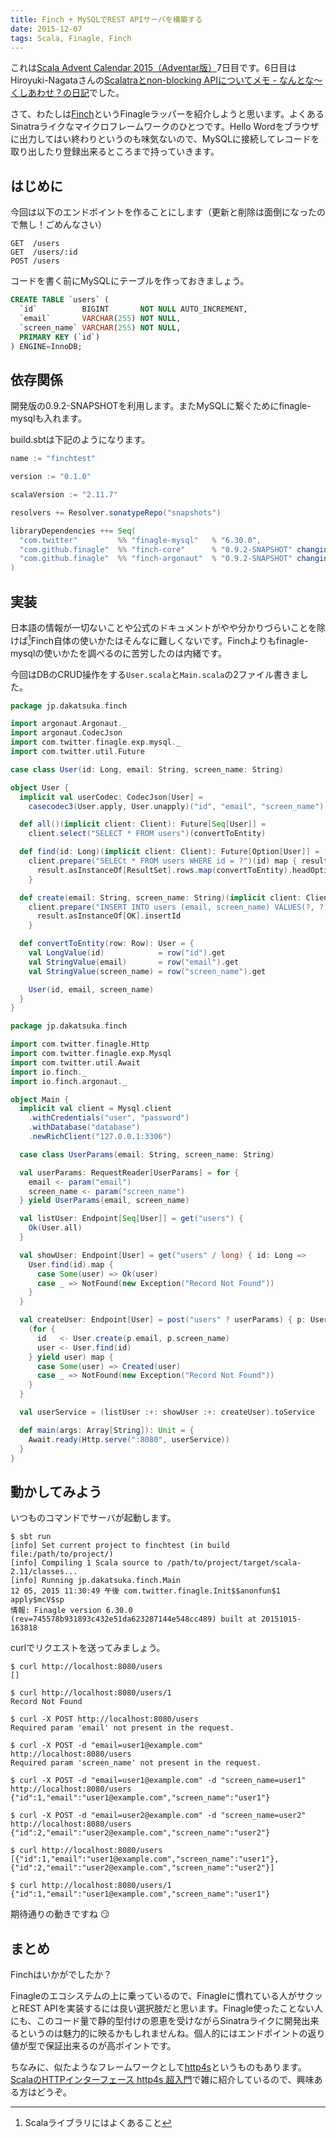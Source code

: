 ```yaml
---
title: Finch + MySQLでREST APIサーバを構築する
date: 2015-12-07
tags: Scala, Finagle, Finch
---
```


これは[Scala Advent Calendar 2015（Adventar版）](http://www.adventar.org/calendars/904)7日目です。6日目はHiroyuki-Nagataさんの[Scalatraとnon-blocking APIについてメモ - なんとな～くしあわせ？の日記](http://nantonaku-shiawase.hatenablog.com/entry/2015/12/06/003259)でした。

さて、わたしは[Finch](https://github.com/finagle/finch)というFinagleラッパーを紹介しようと思います。よくあるSinatraライクなマイクロフレームワークのひとつです。Hello Wordをブラウザに出力してはい終わりというのも味気ないので、MySQLに接続してレコードを取り出したり登録出来るところまで持っていきます。

## はじめに

今回は以下のエンドポイントを作ることにします（更新と削除は面倒になったので無し！ごめんなさい）

```
GET  /users
GET  /users/:id
POST /users
```

コードを書く前にMySQLにテーブルを作っておきましょう。

```sql
CREATE TABLE `users` (
  `id`          BIGINT       NOT NULL AUTO_INCREMENT,
  `email`       VARCHAR(255) NOT NULL,
  `screen_name` VARCHAR(255) NOT NULL,
  PRIMARY KEY (`id`)
) ENGINE=InnoDB;
```

## 依存関係

開発版の0.9.2-SNAPSHOTを利用します。またMySQLに繋ぐためにfinagle-mysqlも入れます。

build.sbtは下記のようになります。

```scala
name := "finchtest"

version := "0.1.0"

scalaVersion := "2.11.7"

resolvers += Resolver.sonatypeRepo("snapshots")

libraryDependencies ++= Seq(
  "com.twitter"         %% "finagle-mysql"   % "6.30.0",
  "com.github.finagle"  %% "finch-core"      % "0.9.2-SNAPSHOT" changing(),
  "com.github.finagle"  %% "finch-argonaut"  % "0.9.2-SNAPSHOT" changing()
)
```

## 実装

日本語の情報が一切ないことや公式のドキュメントがやや分かりづらいことを除けば[^1]Finch自体の使いかたはそんなに難しくないです。Finchよりもfinagle-mysqlの使いかたを調べるのに苦労したのは内緒です。

今回はDBのCRUD操作をする`User.scala`と`Main.scala`の2ファイル書きました。

```scala
package jp.dakatsuka.finch

import argonaut.Argonaut._
import argonaut.CodecJson
import com.twitter.finagle.exp.mysql._
import com.twitter.util.Future

case class User(id: Long, email: String, screen_name: String)

object User {
  implicit val userCodec: CodecJson[User] =
    casecodec3(User.apply, User.unapply)("id", "email", "screen_name")

  def all()(implicit client: Client): Future[Seq[User]] =
    client.select("SELECT * FROM users")(convertToEntity)

  def find(id: Long)(implicit client: Client): Future[Option[User]] =
    client.prepare("SELECt * FROM users WHERE id = ?")(id) map { result =>
      result.asInstanceOf[ResultSet].rows.map(convertToEntity).headOption
    }

  def create(email: String, screen_name: String)(implicit client: Client): Future[Long] =
    client.prepare("INSERT INTO users (email, screen_name) VALUES(?, ?)")(email, screen_name) map { result =>
      result.asInstanceOf[OK].insertId
    }

  def convertToEntity(row: Row): User = {
    val LongValue(id)            = row("id").get
    val StringValue(email)       = row("email").get
    val StringValue(screen_name) = row("screen_name").get

    User(id, email, screen_name)
  }
}
```

```scala
package jp.dakatsuka.finch

import com.twitter.finagle.Http
import com.twitter.finagle.exp.Mysql
import com.twitter.util.Await
import io.finch._
import io.finch.argonaut._

object Main {
  implicit val client = Mysql.client
    .withCredentials("user", "password")
    .withDatabase("database")
    .newRichClient("127.0.0.1:3306")

  case class UserParams(email: String, screen_name: String)

  val userParams: RequestReader[UserParams] = for {
    email <- param("email")
    screen_name <- param("screen_name")
  } yield UserParams(email, screen_name)

  val listUser: Endpoint[Seq[User]] = get("users") {
    Ok(User.all)
  }

  val showUser: Endpoint[User] = get("users" / long) { id: Long =>
    User.find(id).map {
      case Some(user) => Ok(user)
      case _ => NotFound(new Exception("Record Not Found"))
    }
  }

  val createUser: Endpoint[User] = post("users" ? userParams) { p: UserParams =>
    (for {
      id   <- User.create(p.email, p.screen_name)
      user <- User.find(id)
    } yield user) map {
      case Some(user) => Created(user)
      case _ => NotFound(new Exception("Record Not Found"))
    }
  }

  val userService = (listUser :+: showUser :+: createUser).toService

  def main(args: Array[String]): Unit = {
    Await.ready(Http.serve(":8080", userService))
  }
}
```

## 動かしてみよう

いつものコマンドでサーバが起動します。

```
$ sbt run
[info] Set current project to finchtest (in build file:/path/to/project/)
[info] Compiling 1 Scala source to /path/to/project/target/scala-2.11/classes...
[info] Running jp.dakatsuka.finch.Main
12 05, 2015 11:30:49 午後 com.twitter.finagle.Init$$anonfun$1 apply$mcV$sp
情報: Finagle version 6.30.0 (rev=745578b931893c432e51da623287144e548cc489) built at 20151015-163818
```

curlでリクエストを送ってみましょう。

```
$ curl http://localhost:8080/users
[]

$ curl http://localhost:8080/users/1
Record Not Found

$ curl -X POST http://localhost:8080/users
Required param 'email' not present in the request.

$ curl -X POST -d "email=user1@example.com" http://localhost:8080/users
Required param 'screen_name' not present in the request.

$ curl -X POST -d "email=user1@example.com" -d "screen_name=user1" http://localhost:8080/users
{"id":1,"email":"user1@example.com","screen_name":"user1"}

$ curl -X POST -d "email=user2@example.com" -d "screen_name=user2" http://localhost:8080/users
{"id":2,"email":"user2@example.com","screen_name":"user2"}

$ curl http://localhost:8080/users
[{"id":1,"email":"user1@example.com","screen_name":"user1"},{"id":2,"email":"user2@example.com","screen_name":"user2"}]

$ curl http://localhost:8080/users/1
{"id":1,"email":"user1@example.com","screen_name":"user1"}
```

期待通りの動きですね 😏

## まとめ

Finchはいかがでしたか？

Finagleのエコシステムの上に乗っているので、Finagleに慣れている人がサクッとREST APIを実装するには良い選択肢だと思います。Finagle使ったことない人にも、このコード量で静的型付けの恩恵を受けながらSinatraライクに開発出来るというのは魅力的に映るかもしれませんね。個人的にはエンドポイントの返り値が型で保証出来るのが高ポイントです。

ちなみに、似たようなフレームワークとして[http4s](http://http4s.org/)というものもあります。[ScalaのHTTPインターフェース http4s 超入門](https://blog.dakatsuka.jp/2015/11/14/http4s.html)で雑に紹介しているので、興味ある方はどうぞ。

[^1]: Scalaライブラリにはよくあること
